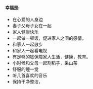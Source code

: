 #### 幸福是:
- 在心爱的人身边
- 妻子父母子女在一起
- 家人健康快乐
- 一起做一顿饭，促进家人之间的感情。
- 和家人一起散步
- 和家人一起看电视
- 有足够的钱保障家人生活，健康，教育。
- 小时候和父母一起割稻子，采山茶
- 舒服的睡一觉
- 听几首喜欢的音乐
- 保持干净整洁，
